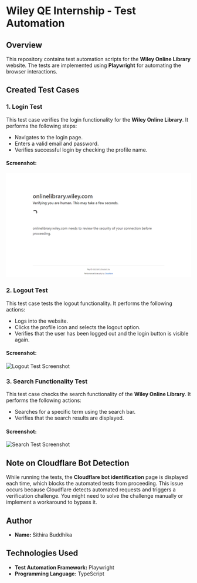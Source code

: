 # Wiley QE Internship - Test Automation

## Overview

This repository contains test automation scripts for the **Wiley Online Library** website. The tests are implemented using **Playwright** for automating the browser interactions. 

## Created Test Cases

### 1. Login Test
This test case verifies the login functionality for the **Wiley Online Library**. It performs the following steps:
- Navigates to the login page.
- Enters a valid email and password.
- Verifies successful login by checking the profile name.

#### Screenshot:
![Login Test Screenshot](playwright-report/data/04998c4ed52d8af441351dc547e6d27f7972b567.png)

### 2. Logout Test
This test case tests the logout functionality. It performs the following actions:
- Logs into the website.
- Clicks the profile icon and selects the logout option.
- Verifies that the user has been logged out and the login button is visible again.

#### Screenshot:
![Logout Test Screenshot](images/logout-test.png)

### 3. Search Functionality Test
This test case checks the search functionality of the **Wiley Online Library**. It performs the following actions:
- Searches for a specific term using the search bar.
- Verifies that the search results are displayed.

#### Screenshot:
![Search Test Screenshot](images/search-test.png)

## Note on Cloudflare Bot Detection
While running the tests, the **Cloudflare bot identification** page is displayed each time, which blocks the automated tests from proceeding. This issue occurs because Cloudflare detects automated requests and triggers a verification challenge. You might need to solve the challenge manually or implement a workaround to bypass it.

## Author

- **Name:** Sithira Buddhika

## Technologies Used

- **Test Automation Framework:** Playwright
- **Programming Language:** TypeScript

